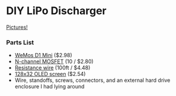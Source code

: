 # DIY LiPo Discharger
[Pictures!](https://imgur.com/a/TSQ9f)
### Parts List
* [WeMos D1 Mini](https://www.aliexpress.com/item/ESP8266-ESP12-ESP-12-WeMos-D1-Mini-WIFI-Dev-Kit-Development-Board-NodeMCU-Lua/32653918483.html) ($2.98)
* [N-channel MOSFET](https://www.aliexpress.com/item/10pcs-lot-STP55NF06L-P55NF06L-TO220-Free-shipping/32819723474.html) (10 / $2.80)
* [Resistance wire](https://www.aliexpress.com/store/product/Nichrome-wire-26-Gauge-100-FT-0-4mm-Resistance-Resistor-AWG/135016_32623581609.html) (100ft / $4.48)
* [128x32 OLED screen](https://www.aliexpress.com/item/1pcs-0-91-inch-OLED-module-0-91-white-OLED-128X32-OLED-LCD-LED-Display-Module/32776469842.html) ($2.54)
* Wire, standoffs, screws, connectors, and an external hard drive enclosure I had lying around
